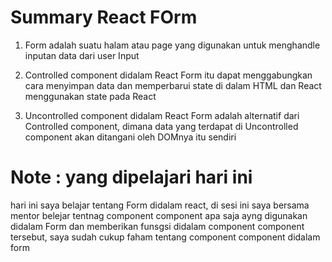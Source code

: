 # Summary React FOrm

1. Form adalah suatu halam atau page yang digunakan untuk menghandle inputan data dari user Input

2. Controlled component didalam React Form itu dapat menggabungkan cara menyimpan data dan memperbarui state di dalam HTML dan React menggunakan state pada React

3. Uncontrolled component didalam React Form adalah alternatif dari Controlled component, dimana data yang terdapat di Uncontrolled component akan ditangani oleh DOMnya itu sendiri

# Note : yang dipelajari hari ini

hari ini saya belajar tentang Form didalam react, di sesi ini saya bersama mentor belejar tentnag component component apa saja ayng digunakan didalam Form dan memberikan funsgsi didalam component component tersebut, saya sudah cukup faham tentang component component didalam form
